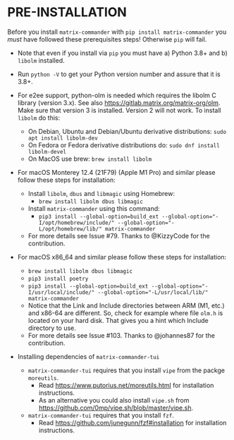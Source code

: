 # PRE-INSTALLATION

Before you install `matrix-commander` with `pip install matrix-commander`
you *must* have followed these prerequisites steps! Otherwise `pip` will fail.

- Note that even if you install via `pip` you must have a) Python 3.8+
  and b) `libolm` installed.
- Run `python -V` to get your Python version number and assure that it is
  3.8+.
- For e2ee support, python-olm is needed which requires the libolm C
  library (version 3.x). See also https://gitlab.matrix.org/matrix-org/olm.
  Make sure that version 3 is installed. Version 2 will not work.
  To install `libolm` do this:
  - On Debian, Ubuntu and Debian/Ubuntu derivative distributions: `sudo apt install libolm-dev`
  - On Fedora or Fedora derivative distributions do: `sudo dnf install libolm-devel`
  - On MacOS use brew: `brew install libolm`

- For macOS Monterey 12.4 (21F79) (Apple M1 Pro) and similar please follow
  these steps for installation:

  - Install `libolm`, `dbus` and `libmagic` using Homebrew:
      - `brew install libolm dbus libmagic`
  - Install `matrix-commander` using this command:
      - `pip3 install --global-option=build_ext --global-option="-I/opt/homebrew/include/" --global-option="-L/opt/homebrew/lib/" matrix-commander`
  - For more details see Issue #79. Thanks to @KizzyCode for the contribution.

- For macOS x86_64 and similar please follow these steps for installation:

  - `brew install libolm dbus libmagic`
  - `pip3 install poetry`
  - `pip3 install --global-option=build_ext --global-option="-I/usr/local/include/" --global-option="-L/usr/local/lib/" matrix-commander`
  - Notice that the Link and Include directories between ARM (M1, etc.)
    and x86-64 are different.
    So, check for example where file `olm.h` is located on your hard disk.
    That gives you a hint which Include directory to use.
  - For more details see Issue #103. Thanks to @johannes87 for the contribution.

- Installing dependencies of `matrix-commander-tui`
  - `matrix-commander-tui` requires that you install `vipe` from the packge `moreutils`.
    - Read https://www.putorius.net/moreutils.html for installation instructions.
    - As an alternative you could also install `vipe.sh` from https://github.com/0mp/vipe.sh/blob/master/vipe.sh.
  - `matrix-commander-tui` requires that you install `fzf`.
    - Read https://github.com/junegunn/fzf#installation for installation instructions.
